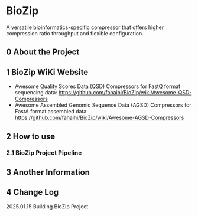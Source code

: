 # BioZip
A versatile bioinformatics-specific compressor that offers higher compression ratio throughput and flexible configuration.

## 0 About the Project

## 1 BioZip WiKi Website
- Awesome Quality Scores Data (QSD) Compressors for FastQ format sequencing data: https://github.com/fahaihi/BioZip/wiki/Awesome-QSD-Compressors
- Awesome Assembled Genomic Sequence Data (AGSD) Compressors for FastA format assembled data: https://github.com/fahaihi/BioZip/wiki/Awesome-AGSD-Compressors
## 2 How to use
### 2.1 BioZip Project Pipeline
## 3 Another Information
## 4 Change Log
2025.01.15 Building BioZip Project